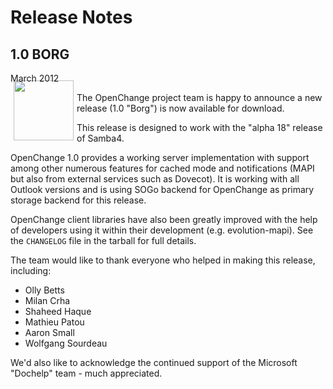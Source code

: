 # Release Notes #

<div class="news">
  <h2>1.0 BORG</h2>
  <div class="date">March 2012</div>

<img border="0" width="96" height="96" style="border: 0pt none; margin: -5px 5px 5px; float: left;" alt="" src="/images/icon_openchange_logo.png" />

The OpenChange project team is happy to announce a new release (1.0
"Borg") is now available for download.

This release is designed to work with the "alpha 18" release of
Samba4.

OpenChange 1.0 provides a working server implementation with support
among other numerous features for cached mode and notifications (MAPI
but also from external services such as Dovecot). It is working with
all Outlook versions and is using SOGo backend for OpenChange as
primary storage backend for this release.

OpenChange client libraries have also been greatly improved with the
help of developers using it within their development (e.g.
evolution-mapi). See the `CHANGELOG` file in the tarball for full
details.

The team would like to thank everyone who helped in making this release,
including:

- Olly Betts
- Milan Crha
- Shaheed Haque
- Mathieu Patou
- Aaron Small
- Wolfgang Sourdeau

We'd also like to acknowledge the continued support of the Microsoft
"Dochelp" team - much appreciated.

</div>
<div style="clear: both;"/>